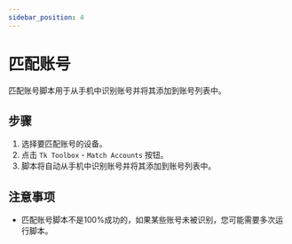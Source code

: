 ```yaml
---
sidebar_position: 4
---
```


# 匹配账号

匹配账号脚本用于从手机中识别账号并将其添加到账号列表中。

## 步骤

1. 选择要匹配账号的设备。
2. 点击 `Tk Toolbox` - `Match Accounts` 按钮。
3. 脚本将自动从手机中识别账号并将其添加到账号列表中。

## 注意事项

* 匹配账号脚本不是100%成功的，如果某些账号未被识别，您可能需要多次运行脚本。
